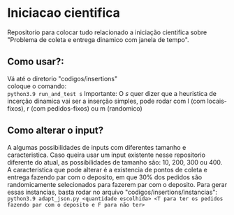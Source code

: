 # Iniciacao cientifica
Repositorio para colocar tudo relacionado a iniciação cientifica sobre "Problema de coleta e entrega dinamico com janela de tempo".

## Como usar?:
Vá até o diretorio "codigos/insertions" <br>
coloque o comando: <br>
	`python3.9 run_and_test s`
Importante: O *s* quer dizer que a heuristica de incerção dinamica vai ser a inserção simples, pode rodar com l (com locais-fixos), r (com pedidos-fixos) ou m (randomico)

## Como alterar o input?
A algumas possibilidades de inputs com diferentes tamanho e caracteristica. Caso queira usar um input existente nesse repositorio diferente do atual, as possibilidades de tamanho são: 10, 200, 300 ou 400. A caracteristica que pode alterar é a existencia de pontos de coleta e entrega fazendo par com o deposito, em que 30% dos pedidos são randomicamente selecionados para fazerem par com o deposito. Para gerar essas instancias, basta rodar no arquivo "codigos/insertions/instancias":
  `python3.9 adapt_json.py <quantidade escolhida> <T para ter os pedidos fazendo par com o deposito e F para não ter>`


